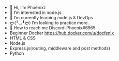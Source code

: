 - 👋 Hi, I’m Phoenixz
- 👀 I’m interested in node.js 
- 🌱 I’m currently learning node.js & DevOps
- ლ(╹◡╹ლ) I’m looking to practice more.
- 🤔 How to reach me Discord-Phoenix#6965
- Beginner Docker https://hub.docker.com/u/docfenix
- HTML & CSS
- Node.js
- Express.js(routing, middleware and post methods)
- Python
<!---
Phoenixz-py/Phoenixz-py is a ✨ special ✨ repository because its `README.md` (this file) appears on your GitHub profile.
You can click the Preview link to take a look at your changes.
--->
